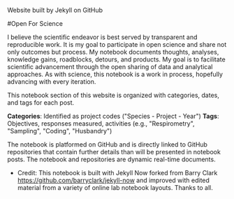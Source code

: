 Website built by Jekyll on GitHub

#Open For Science 

I believe the scientific endeavor is best served by transparent and reproducible work. It is my goal to participate in open science and share not only outcomes but process. My notebook documents thoughts, analyses, knowledge gains, roadblocks, detours, and products. My goal is to facilitate scientific advancement through the open sharing of data and analytical approaches. As with science, this notebook is a work in process, hopefully advancing with every iteration. 

This notebook section of this website is organized with categories, dates, and tags for each post. 

**Categories**: Identified as project codes ("Species - Project - Year")
**Tags**: Objectives, responses measured, activities (e.g., "Respirometry", "Sampling", "Coding", "Husbandry")

The notebook is platformed on GitHub and is directly linked to GitHub repositories that contain further details than will be presented in notebook posts. The notebook and repositories are dynamic real-time documents.

* Credit: This notebook is built with Jekyll Now forked from Barry Clark https://github.com/barryclark/jekyll-now and improved with edited material from a variety of online lab notebook layouts. Thanks to all. 

